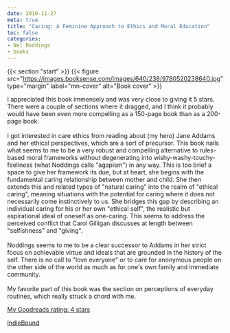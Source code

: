 ```yaml
---
date: 2010-11-27
meta: true
title: "Caring: A Feminine Approach to Ethics and Moral Education"
toc: false
categories:
- Nel Noddings
- books
---
```


{{< section "start" >}}
{{< figure src="https://images.booksense.com/images/640/238/9780520238640.jpg" type="margin" label="mn-cover" alt="Book cover" >}}

I appreciated this book immensely and was very close to giving it 5 stars. There were a couple of sections where it dragged, and I think it probably would have been even more compelling as a 150-page book than as a 200-page book. <br /><br />I got interested in care ethics from reading about (my hero) Jane Addams and her ethical perspectives, which are a sort of precursor. This book nails what seems to me to be a very robust and compelling alternative to rules-based moral frameworks without degenerating into wishy-washy-touchy-feeliness (what Noddings calls "agapism") in any way. This is too brief a space to give her framework its due, but at heart, she begins with the fundamental caring relationship between mother and child. She then extends this and related types of "natural caring" into the realm of "ethical caring", meaning situations with the potential for caring where it does not necessarily come instinctively to us. She bridges this gap by describing an individual caring for his or her own "ethical self", the realistic but aspirational ideal of oneself as one-caring. This seems to address the perceived conflict that Carol Gilligan discusses at length between "selfishness" and "giving". <br /><br />Noddings seems to me to be a clear successor to Addams in her strict focus on achievable virtue and ideals that are grounded in the history of the self. There is no call to "love everyone" or to care for anonymous people on the other side of the world as much as for one's own family and immediate community. <br /><br />My favorite part of this book was the section on perceptions of everyday routines, which really struck a chord with me. 

[My Goodreads rating: 4 stars](https://www.goodreads.com/review/show/132691784)  

[IndieBound](https://www.indiebound.org/book/9780520238640)

